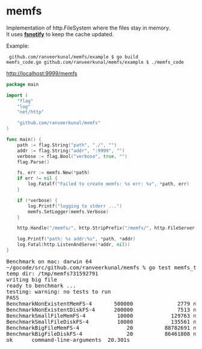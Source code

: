 memfs
=====

Implementation of http.FileSystem where the files stay in memory.<br>
It uses [<b>fsnotify</b>](https://github.com/howeyc/fsnotify) to keep the cache updated.

Example:
<code><pre>
github.com/ranveerkunal/memfs/example $ go build memfs_code.go
github.com/ranveerkunal/memfs/example $ ./memfs_code
</pre></code>

[http://localhost:9999/memfs](http://localhost:9999/memfs)

```go
package main

import (
	"flag"
	"log"
	"net/http"

	"github.com/ranveerkunal/memfs"
)

func main() {
	path := flag.String("path", "./", "")
	addr := flag.String("addr", ":9999", "")
	verbose := flag.Bool("verbose", true, "")
	flag.Parse()

	fs, err := memfs.New(*path)
	if err != nil {
		log.Fatalf("Failed to create memfs: %s err: %v", *path, err)
	}

	if (*verbose) {
		log.Printf("logging to stderr ...")
		memfs.SetLogger(memfs.Verbose)
	}

	http.Handle("/memfs/", http.StripPrefix("/memfs/", http.FileServer(fs)))

	log.Printf("path: %s addr:%s", *path, *addr)
	log.Fatal(http.ListenAndServe(*addr, nil))
}
```
<pre>
Benchmark on mac: darwin 64
~/gocode/src/github.com/ranveerkunal/memfs % go test memfs_test.go -bench=. -cpu=4 -parallel=4
temp dir: /tmp/memfs731592791
writing big file
ready to benchmark ...
testing: warning: no tests to run
PASS
BenchmarkNonExistentMemFS-4       500000              2779 ns/op
BenchmarkNonExistentDiskFS-4      200000              7513 ns/op
BenchmarkSmallFileMemFS-4          10000            129763 ns/op
BenchmarkSmallFileDiskFS-4         10000            135561 ns/op
BenchmarkBigFileMemFS-4               20          88782691 ns/op
BenchmarkBigFileDiskFS-4              20          86461808 ns/op
ok      command-line-arguments  20.301s
</pre>

